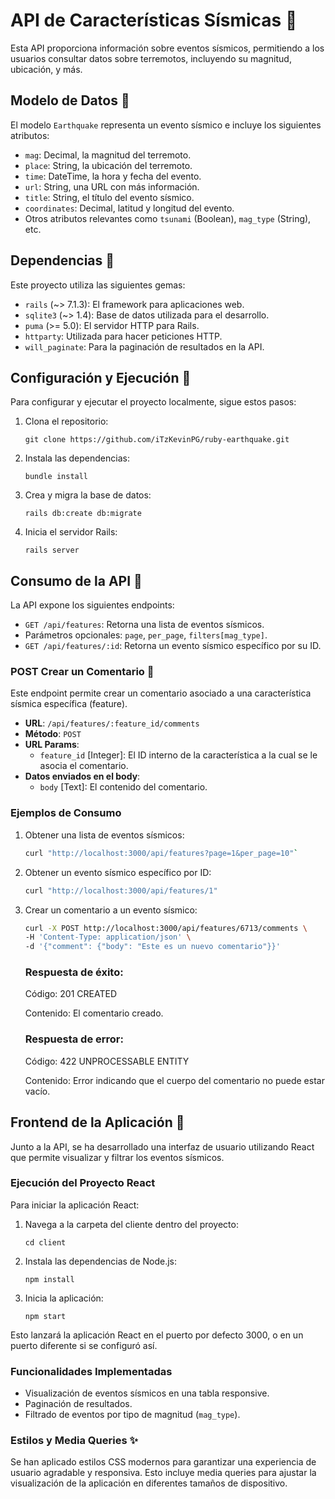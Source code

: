 # API de Características Sísmicas 🧮

Esta API proporciona información sobre eventos sísmicos, permitiendo a los usuarios consultar datos sobre terremotos, incluyendo su magnitud, ubicación, y más.

## Modelo de Datos 🔨

El modelo `Earthquake` representa un evento sísmico e incluye los siguientes atributos:

- `mag`: Decimal, la magnitud del terremoto.
- `place`: String, la ubicación del terremoto.
- `time`: DateTime, la hora y fecha del evento.
- `url`: String, una URL con más información.
- `title`: String, el título del evento sísmico.
- `coordinates`: Decimal, latitud y longitud del evento.
- Otros atributos relevantes como `tsunami` (Boolean), `mag_type` (String), etc.

## Dependencias 🦺

Este proyecto utiliza las siguientes gemas:

- `rails` (~> 7.1.3): El framework para aplicaciones web.
- `sqlite3` (~> 1.4): Base de datos utilizada para el desarrollo.
- `puma` (>= 5.0): El servidor HTTP para Rails.
- `httparty`: Utilizada para hacer peticiones HTTP.
- `will_paginate`: Para la paginación de resultados en la API.

## Configuración y Ejecución 🎇

Para configurar y ejecutar el proyecto localmente, sigue estos pasos:

1. Clona el repositorio:

    `git clone https://github.com/iTzKevinPG/ruby-earthquake.git`

2. Instala las dependencias:

    `bundle install`

3. Crea y migra la base de datos:

    `rails db:create db:migrate`

4. Inicia el servidor Rails:

    `rails server`

## Consumo de la API 📱

La API expone los siguientes endpoints:

- `GET /api/features`: Retorna una lista de eventos sísmicos.
- Parámetros opcionales: `page`, `per_page`, `filters[mag_type]`.
- `GET /api/features/:id`: Retorna un evento sísmico específico por su ID.

### POST Crear un Comentario 📲

Este endpoint permite crear un comentario asociado a una característica sísmica específica (feature).

- **URL**: `/api/features/:feature_id/comments`
- **Método**: `POST`
- **URL Params**: 
  - `feature_id` [Integer]: El ID interno de la característica a la cual se le asocia el comentario.
- **Datos enviados en el body**:
  - `body` [Text]: El contenido del comentario.


### Ejemplos de Consumo

1. Obtener una lista de eventos sísmicos:

    ```bash
    curl "http://localhost:3000/api/features?page=1&per_page=10"`
    ```

2. Obtener un evento sísmico específico por ID:

    ```bash
    curl "http://localhost:3000/api/features/1"
    ```

3. Crear un comentario a un evento sísmico:


    ```bash
    curl -X POST http://localhost:3000/api/features/6713/comments \
    -H 'Content-Type: application/json' \
    -d '{"comment": {"body": "Este es un nuevo comentario"}}'
    ```

    ### Respuesta de éxito:
    Código: 201 CREATED
    
    Contenido: El comentario creado.
    ### Respuesta de error:
    Código: 422 UNPROCESSABLE ENTITY

    Contenido: Error indicando que el cuerpo del comentario no puede estar vacío.


## Frontend de la Aplicación 🎃

Junto a la API, se ha desarrollado una interfaz de usuario utilizando React que permite visualizar y filtrar los eventos sísmicos.

### Ejecución del Proyecto React

Para iniciar la aplicación React:

1. Navega a la carpeta del cliente dentro del proyecto:

    `cd client`

2. Instala las dependencias de Node.js:

    `npm install`

3. Inicia la aplicación:

    `npm start`

Esto lanzará la aplicación React en el puerto por defecto 3000, o en un puerto diferente si se configuró así.

### Funcionalidades Implementadas

- Visualización de eventos sísmicos en una tabla responsive.
- Paginación de resultados.
- Filtrado de eventos por tipo de magnitud (`mag_type`).

### Estilos y Media Queries ✨

Se han aplicado estilos CSS modernos para garantizar una experiencia de usuario agradable y responsiva. Esto incluye media queries para ajustar la visualización de la aplicación en diferentes tamaños de dispositivo.
